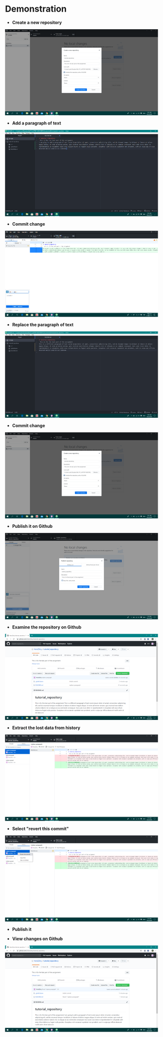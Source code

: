 # Demonstration
- **Create a new repository** <br>

![](/images/create_repository.png)

- **Add a paragraph of text** <br>

![](/images/add_paragraph.png)

- **Commit change** <br>

![](/images/commit_change.png)

- **Replace the paragraph of text** <br>

![](/images/replace_paragraph.png)

- **Commit change** <br>

![](/images/commit_change2.png)

- **Publish it on Github** <br>

![](/images/publish.png)

- **Examine the repository on Github** <br>

![](/images/repository.png)

- **Extract the lost data from history** <br>

![](/images/extract.png)

- **Select "revert this commit"** <br>

![](/images/revert.png)

- **Publish it** <br>

- **View changes on Github** <br>

![](/images/final.png)
